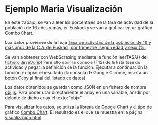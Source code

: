 # Ejemplo Maria Visualización

En este trabajo, se van a leer los porcentajes de la tasa de actividad de la población de 16 años y más, en Euskadi y se van a graficar en un gráfico Combo Chart.

Los datos provienen de la hoja [Tasa de actividad de la población de 16 y más años de la C.A. de Euskadi, por trimestre, según edad y sexo (%.](http://www.eustat.eus/elementos/ele0011500/Tasa_de_actividad_de_la_poblacion_de_16_y_mas_anos_de_la_CA_de_Euskadi_por_trimestre_segun_edad_y_sexo__1/tbl0011534_c.html)

Se van a obtener con WebScraping mediante la función leerTASA() del [fichero JavaScript](../ESTADISTICA/leertasas.js)
Para ello abrir la consola (F12) de la lista tasa de actividad y pegar la definición de la función. Ejecutar a continuación la función y copiar el resultado (la consola de Google Chrome, inserta un botón Copy al final del listado de datos).

Los datos obtenidos se guardan como JSON en un fichero de nombre [obj.js](../ESTADISTICA/obj.js). Para poder usar directamente el array en una variable, añadir por delante de dicho array el texto: "obj="

Para visualizar los datos, se utiliza la librería de [Google Chart](https://developers.google.com/chart/) y el tipo de gráfico [Combo Chart](https://developers.google.com/chart/interactive/docs/gallery/combochart).
El resultado es el que se muestra en la página [visualizacion.html](../ESTADISTICA/visualizacion.html)


